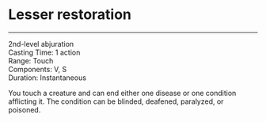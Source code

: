 # Lesser restoration

---

2nd-level abjuration<br>
Casting Time: 1 action<br>
Range: Touch<br>
Components: V, S<br>
Duration: Instantaneous

You touch a creature and can end either one disease or one condition afflicting it. The condition can be blinded, deafened, paralyzed, or poisoned.